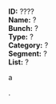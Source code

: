 **ID:** ???? <br>
**Name:** ? <br>
**Bunch:** ? <br>
**Type:** ? <br>
**Category:** ? <br>
**Segment:** ? <br>
**List:** ?

a

.
